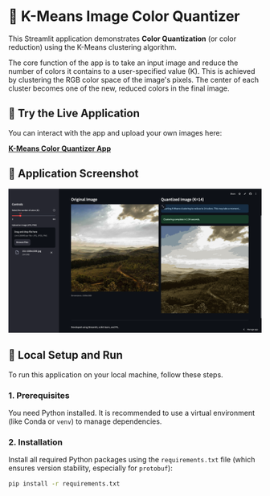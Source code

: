 # 🎨 K-Means Image Color Quantizer

This Streamlit application demonstrates **Color Quantization** (or color reduction) using the K-Means clustering algorithm.

The core function of the app is to take an input image and reduce the number of colors it contains to a user-specified value (K). This is achieved by clustering the RGB color space of the image's pixels. The center of each cluster becomes one of the new, reduced colors in the final image.

## 🔗 Try the Live Application

You can interact with the app and upload your own images here:

[**K-Means Color Quantizer App**](https://mlai-apps-byqbs65nd7djms7fzosebu.streamlit.app/)

## 📸 Application Screenshot

![Screenshot of the K-Means Color Quantizer app with original and quantized images side-by-side](screenshot.png)

## 🚀 Local Setup and Run

To run this application on your local machine, follow these steps.

### 1. Prerequisites

You need Python installed. It is recommended to use a virtual environment (like Conda or `venv`) to manage dependencies.

### 2. Installation

Install all required Python packages using the `requirements.txt` file (which ensures version stability, especially for `protobuf`):

```bash
pip install -r requirements.txt

